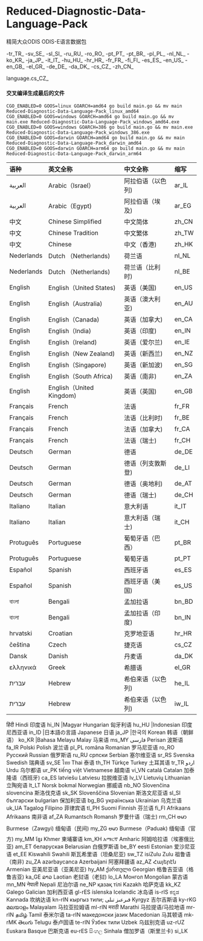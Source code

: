 # Reduced-Diagnostic-Data-Language-Pack
精简大众ODIS ODIS-E语言数据包

-tr_TR_
-sv_SE_
-sl_SI_
-ru_RU_
-ro_RO_
-pt_PT_
-pt_BR_
-pl_PL_
-nl_NL_
-ko_KR_
-ja_JP_
-it_IT_
-hu_HU_
-hr_HR_
-fr_FR_
-fi_FI_
-es_ES_
-en_US_
-en_GB_
-el_GR_
-de_DE_
-da_DK_
-cs_CZ_
-zh_CN_

language.cs_CZ_

#### 交叉编译生成最后的文件
```shell
CGO_ENABLED=0 GOOS=linux GOARCH=amd64 go build main.go && mv main Reduced-Diagnostic-Data-Language-Pack_linux_amd64
CGO_ENABLED=0 GOOS=windows GOARCH=amd64 go build main.go && mv main.exe Reduced-Diagnostic-Data-Language-Pack_windows_amd64.exe
CGO_ENABLED=0 GOOS=windows GOARCH=386 go build main.go && mv main.exe Reduced-Diagnostic-Data-Language-Pack_windows_386.exe
CGO_ENABLED=0 GOOS=darwin GOARCH=amd64 go build main.go && mv main Reduced-Diagnostic-Data-Language-Pack_darwin_amd64
CGO_ENABLED=0 GOOS=darwin GOARCH=arm64 go build main.go && mv main Reduced-Diagnostic-Data-Language-Pack_darwin_arm64
```


| 语种  | 英文全称 | 中文全称 | 缩写 |
|:---|:---|:---|:---|
|العربية | Arabic（Israel） | 阿拉伯语（以色列) | ar_IL |
|العربية | Arabic（Egypt) | 阿拉伯语（埃及) | ar_EG |
|中文     | Chinese Simplified | 中文简体  | zh_CN  |
|中文     | Chinese Tradition |	中文繁体|	zh_TW|
|中文     | Chinese	| 中文（香港) | zh_HK |
|Nederlands | Dutch （Netherlands)|	荷兰语|	nl_NL|
|Nederlands | Dutch （Netherlands)|	荷兰语（比利时)|nl_BE|
|English|	English（United States)|	英语（美国)|	en_US|
|English|	English（Australia) |	英语（澳大利亚)|	en_AU|
|English|	English（Canada) |	英语（加拿大)|	en_CA|
|English|	English（India) |	英语（印度)|	en_IN|
|English|	English（Ireland) |	英语（爱尔兰)|	en_IE|
|English|	English（New Zealand) |	英语（新西兰)|	en_NZ|
|English|	English（Singapore) |	英语（新加波)|	en_SG|
|English|	English（South Africa) |	英语（南非)| en_ZA|
|English|	English（United Kingdom) |	英语（英国)| en_GB|
|Français|	French|	法语|	fr_FR|
|Français|	French|	法语（比利时)|	fr_BE|
|Français|	French|	法语（加拿大)|	fr_CA|
|Français|	French|	法语（瑞士)|fr_CH|
|Deutsch|	German|	德语|	de_DE|
|Deutsch|	German|	德语（列支敦斯登)|	de_LI|
|Deutsch|	German|	德语（奥地利)|	de_AT|
|Deutsch|	German|	德语（瑞士)|	de_CH|
|Italiano|	Italian|	意大利语|	it_IT|
|Italiano|	Italian|	意大利语（瑞士)|	it_CH|
|Protuguês|	Portuguese|	葡萄牙语（巴西）|	pt_BR|
|Protuguês|	Portuguese|	葡萄牙语|	pt_PT|
|Español|	Spanish|	西班牙语|	es_ES|
|Español|	Spanish|	西班牙语（美国)|	es_US|
|বাংলা|	Bengali|	孟加拉语|	bn_BD|
|বাংলা|	Bengali|	孟加拉语（印度)|	bn_IN|
|hrvatski|	Croatian|	克罗地亚语|	hr_HR|
|čeština|	Czech|	捷克语|	cs_CZ|
|Dansk|	Danish|	丹麦语|	da_DK|
|ελληνικά|	Greek|	希腊语|	el_GR|
|עברית|	Hebrew|	希伯来语（以色列)|	he_IL|
|עברית|	Hebrew|	希伯来语（以色列)|	iw_IL|



हिंदी	Hindi	印度语	hi_IN
|Magyar	Hungarian	匈牙利语	hu_HU
|Indonesian	印度尼西亚语	in_ID
|日本語の言語	Japanese	日语	ja_JP
|한국의	Korean	韩语（朝鲜语）	ko_KR
|Bahasa Melayu	Malay	马来语	ms_MY
فارسی	Perisan	波斯语	fa_IR
Polski	Polish	波兰语	pl_PL
româna	Romanian	罗马尼亚语	ro_RO
Русский	Russian	俄罗斯语	ru_RU
српски	Serbian	塞尔维亚语	sr_RS
Svenska	Swedish	瑞典语	sv_SE
ไทย	Thai	泰语	th_TH
Türkçe	Turkey	土耳其语	tr_TR
اردو	Urdu	乌尔都语	ur_PK
tiếng việt	Vietnamese	越南语	vi_VN
catalá	Catalan	加泰隆语（西班牙)	ca_ES
latviešu	Latviesu	拉脱维亚语	lv_LV
Lietuvių	Lithuanian	立陶宛语	lt_LT
Norsk bokmal	Norwegian	挪威语	nb_NO
Slovenčina	slovencina	斯洛伐克语	sk_SK
Slovenščina	Slovenian	斯洛文尼亚语	sl_SI
български	bulgarian	保加利亚语	bg_BG
українська	Ukrainian	乌克兰语	uk_UA
Tagalog	Filipino	菲律宾语	tl_PH
Suomi	Finnish	芬兰语	fi_FI
Afrikaans	Afrikaans	南非语	af_ZA
Rumantsch	Romansh	罗曼什语（瑞士)	rm_CH
ဗမာ	Burmese（Zawgyi)	缅甸语（民间)	my_ZG
ဗမာ	Burmese（Paduak)	缅甸语（官方)	my_MM
ខ្មែរ	Khmer	柬埔寨语	km_KH
አማርኛ	Amharic	阿姆哈拉语（埃塞俄比亚)	am_ET
беларуская	Belarusian	白俄罗斯语	be_BY
eesti	Estonian	爱沙尼亚语	et_EE
Kiswahili	Swahili	斯瓦希里语（坦桑尼亚)	sw_TZ
isiZulu	Zulu	祖鲁语（南非)	zu_ZA
azərbaycanca	Azerbaijani	阿塞拜疆语	az_AZ
Հայերէն	Armenian	亚美尼亚语（亚美尼亚)	hy_AM
ქართული	Georgian	格鲁吉亚语（格鲁吉亚)	ka_GE
ລາວ	Laotian	老挝语（老挝)	lo_LA
Монгол	Mongolian	蒙古语	mn_MN
नेपाली	Nepali	尼泊尔语	ne_NP
қазақ тілі	Kazakh	哈萨克语	kk_KZ
Galego	Galician	加利西亚语	 gl-rES
íslenska	 Icelandic	冰岛语	is-rIS
ಕನ್ನಡ	Kannada	坎纳达语	kn-rIN
кыргыз тили; قىرعىز تىلى	Kyrgyz	吉尔吉斯语	ky-rKG
മലയാളം	Malayalam	马拉亚拉姆语	ml-rIN
मराठी	Marathi	马拉提语/马拉地语	 mr-rIN
தமிழ்	Tamil	泰米尔语	ta-rIN
македонски јазик	Macedonian	马其顿语	mk-rMK
తెలుగు	Telugu	泰卢固语	te-rIN
Ўзбек тили	Uzbek	乌兹别克语	uz-rUZ
Euskara	Basque	巴斯克语	eu-rES
සිංහල	Sinhala	僧加罗语（斯里兰卡)	si_LK